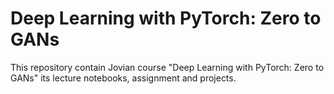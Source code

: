 # Deep Learning with PyTorch: Zero to GANs
This repository contain Jovian course "Deep Learning with PyTorch: Zero to GANs" its lecture notebooks, assignment and projects.
